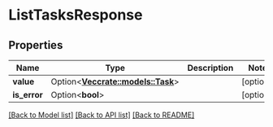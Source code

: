 # ListTasksResponse

## Properties

Name | Type | Description | Notes
------------ | ------------- | ------------- | -------------
**value** | Option<[**Vec<crate::models::Task>**](Task.md)> |  | [optional]
**is_error** | Option<**bool**> |  | [optional]

[[Back to Model list]](../README.md#documentation-for-models) [[Back to API list]](../README.md#documentation-for-api-endpoints) [[Back to README]](../README.md)


